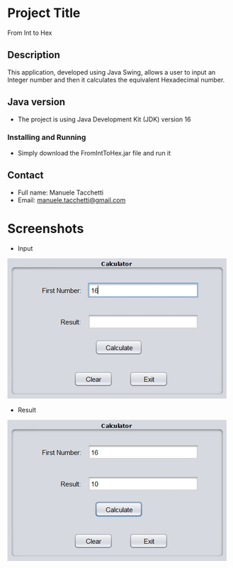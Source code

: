 # Project Title
From Int to Hex

## Description
This application, developed using Java Swing, allows a user to input an Integer number and then it calculates the equivalent Hexadecimal number.

## Java version
- The project is using Java Development Kit (JDK) version 16

### Installing and Running
- Simply download the FromIntToHex.jar file and run it

## Contact
- Full name: Manuele Tacchetti
- Email: manuele.tacchetti@gmail.com

# Screenshots

- Input

![Input](Screenshots/Input.jpg)

- Result

![Result](Screenshots/Result.jpg)